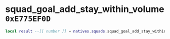 # squad_goal_add_stay_within_volume `0xE775EF0D`

```lua
local result --[[ number ]] = natives.squads.squad_goal_add_stay_within_volume(_unk0 --[[ number ]], _unk1 --[[ number ]], _unk2 --[[ number ]], _unk3 --[[ number ]], _unk4 --[[ number ]])
```